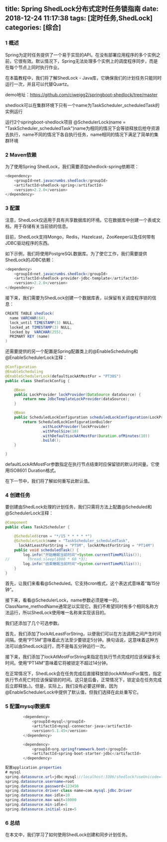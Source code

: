 title: Spring ShedLock分布式定时任务锁指南
date: 2018-12-24 11:17:38
tags: [定时任务,ShedLock]
categories: [综合]
---
### 1 概述
Spring为定时任务提供了一个易于实现的API。在没有部署应用程序的多个实例之前，它很有效。默认情况下，Spring无法处理多个实例上的调度程序同步，而是在每个节点上同时执行作业。

在本篇教程中，我们将了解ShedLock - Java库，它确保我们的计划任务只能同时运行一次，并且可以代替Quartz。

demo地址：https://github.com/ciweigg2/springboot-shedlock/tree/master

shedlock可以在集群环境下只有一个name为TaskScheduler_scheduledTask的实例运行

运行2个springboot-shedlock项目 @SchedulerLock(name = "TaskScheduler_scheduledTask")name为相同的情况下会等锁释放后抢夺资源去执行，name不同的情况下各自执行任务，name相同的情况下满足了简单的集群环境

<!--more-->

### 2 Maven依赖
为了使用Spring ShedLock，我们需要添加shedlock-spring依赖项：

```java
<dependency>
    <groupId>net.javacrumbs.shedlock</groupId>
    <artifactId>shedlock-spring</artifactId>
    <version>2.2.0</version>
</dependency>
```

### 3 配置
注意，ShedLock仅适用于具有共享数据库的环境。它在数据库中创建一个表或文档，用于存储有关当前锁的信息。

目前，ShedLock支持Mongo，Redis，Hazelcast，ZooKeeper以及任何带有JDBC驱动程序的东西。

如下示例，我们将使用PostgreSQL数据库。为了使它工作，我们需要提供ShedLock的JDBC依赖：

```java
<dependency>
    <groupId>net.javacrumbs.shedlock</groupId>
    <artifactId>shedlock-provider-jdbc-template</artifactId>
    <version>2.2.0</version>
</dependency>
```

接下来，我们需要为ShedLock创建一个数据库表，以保留有关调度程序锁的信息：

```java
CREATE TABLE shedlock(
  name VARCHAR(64),
  lock_until TIMESTAMP(3) NULL,
  locked_at TIMESTAMP(3) NULL,
  locked_by  VARCHAR(255),
  PRIMARY KEY (name)
)
```
还需要提供的另一个配置是Spring配置类上的@EnableScheduling和@EnableSchedulerLock注释：

```java
@Configuration
@EnableScheduling
@EnableSchedulerLock(defaultLockAtMostFor = "PT30S")
public class ShedlockConfig {

    @Bean
    public LockProvider lockProvider(DataSource dataSource) {
        return new JdbcTemplateLockProvider(dataSource);
    }

    @Bean
    public ScheduledLockConfiguration scheduledLockConfiguration(LockProvider lockProvider) {
        return ScheduledLockConfigurationBuilder
                .withLockProvider(lockProvider)
                .withPoolSize(10)
                .withDefaultLockAtMostFor(Duration.ofMinutes(10))
                .build();
    }

}
```
defaultLockAtMostFor参数指定在执行节点结束时应保留锁的默认时间量。它使用ISO8601 Duration格式。

在下一节中，我们将了解如何重写此默认值。

### 4 创建任务
要创建由ShedLock处理的计划任务，我们只需将方法上配置@Scheduled和@SchedulerLock注释：

```java
@Component
public class Task2Scheduler {

    @Scheduled(cron = "*/15 * * * * *")
    @SchedulerLock(name = "TaskScheduler_scheduledTask", 
      lockAtLeastForString = "PT5M", lockAtMostForString = "PT14M")
    public void scheduledTask() {
        log.info("开始睡眠当前时间"+System.currentTimeMillis());
//        Thread.sleep(1000 * 60 *3);
        log.info("结束睡眠当前时间"+System.currentTimeMillis());
    }
}
```

首先，让我们来看看@Scheduled。它支持cron格式，这个表达式意味着“每15分钟”。

接下来，看看@SchedulerLock，name参数必须是唯一的，ClassName_methodName通常足以实现它。我们不希望同时有多个相同名称方法运行，所以ShedLock使用唯一名称来实现该目的。

我们还添加了几个可选参数。

首先，我们添加了lockAtLeastForString，以便我们可以在方法调用之间产生时间间隔。使用“PT5M”意味着此方法至少要锁定5分钟。换句话说，这意味着这种方法可以由ShedLock运行，而不是每五分钟运行一次。

接下来，我们添加了lockAtMostForString来指定在执行节点完成时应该保留多长时间。使用“PT14M”意味着它将被锁定不超过14分钟。

在正常情况下，ShedLock会在任务完成后直接释放锁(lockAtMostFor属性，指定执行节点死亡时应该保留锁的时间。这只是后备，正常情况下，锁定会在任务完成后立即释放。)。但是，实际上，我们没有必要这样做，因为@EnableSchedulerLock中提供了默认值，但我们选择在此处重写它。

### 5 配置mysql数据库
```java
        <dependency>
            <groupId>mysql</groupId>
            <artifactId>mysql-connector-java</artifactId>
            <version>5.1.45</version>
        </dependency>

        <dependency>
            <groupId>org.springframework.boot</groupId>
            <artifactId>spring-boot-starter-jdbc</artifactId>
        </dependency>
        
配置application.properties
# mysql
spring.datasource.url=jdbc:mysql://localhost:3306/shedlock?useUnicode=true&characterEncoding=UTF-8&useSSL=false
spring.datasource.username=root
spring.datasource.password=123456
spring.datasource.driver-class-name=com.mysql.jdbc.Driver
spring.datasource.max-idle=10
spring.datasource.max-wait=10000
spring.datasource.min-idle=5
spring.datasource.initial-size=5
```
### 6 总结
在本文中，我们学习了如何使用ShedLock创建和同步计划任务。